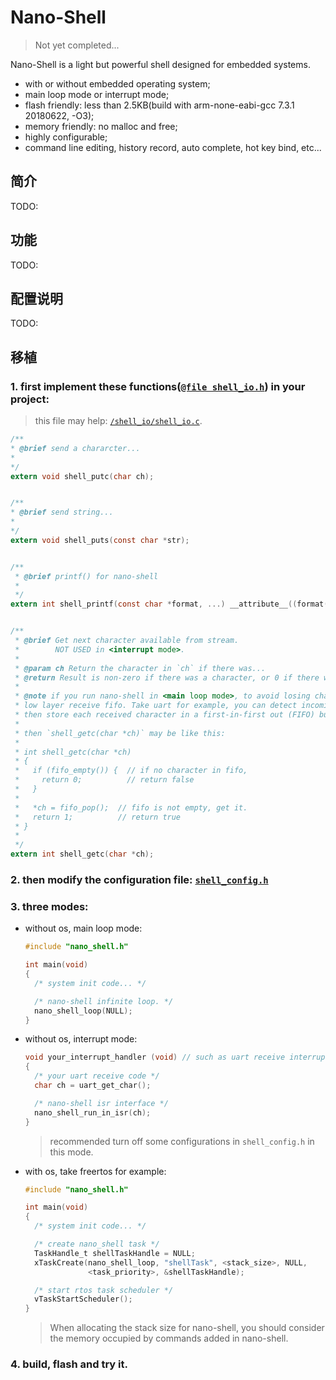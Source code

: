 # Nano-Shell

> Not yet completed...

Nano-Shell is a light but powerful shell designed for embedded systems.

- with or without embedded operating system;
- main loop mode or interrupt mode;
- flash friendly: less than 2.5KB(build with arm-none-eabi-gcc 7.3.1 20180622, -O3);
- memory friendly: no malloc and free;
- highly configurable;
- command line editing, history record, auto complete, hot key bind, etc...


## 简介
TODO:

## 功能
TODO:

## 配置说明
TODO:

## 移植

### 1. first implement these functions([`@file shell_io.h`](/shell_io/shell_io.h)) in your project:
> this file may help: [`/shell_io/shell_io.c`](/shell_io/shell_io.c).
```c
/**
* @brief send a chararcter...
*
*/
extern void shell_putc(char ch);


/**
* @brief send string...
*
*/
extern void shell_puts(const char *str);


/**
 * @brief printf() for nano-shell
 *
 */
extern int shell_printf(const char *format, ...) __attribute__((format(printf, 1, 2)));


/**
 * @brief Get next character available from stream.
 *        NOT USED in <interrupt mode>.
 *
 * @param ch Return the character in `ch` if there was...
 * @return Result is non-zero if there was a character, or 0 if there wasn't.
 *
 * @note if you run nano-shell in <main loop mode>, to avoid losing characters, you'd better use a
 * low layer receive fifo. Take uart for example, you can detect incoming data using interrupts and
 * then store each received character in a first-in-first out (FIFO) buffer.
 *
 * then `shell_getc(char *ch)` may be like this:
 *
 * int shell_getc(char *ch)
 * {
 *   if (fifo_empty()) {  // if no character in fifo,
 *     return 0;          // return false
 *   }
 *
 *   *ch = fifo_pop();  // fifo is not empty, get it.
 *   return 1;          // return true
 * }
 *
 */
extern int shell_getc(char *ch);
```

### 2. then modify the configuration file: [`shell_config.h`](/shell_config.h)

### 3. three modes:

- without os, main loop mode:
  ```c
  #include "nano_shell.h"

  int main(void)
  {
    /* system init code... */

    /* nano-shell infinite loop. */
    nano_shell_loop(NULL);
  }
  ```

- without os, interrupt mode:
  ```c
  void your_interrupt_handler (void) // such as uart receive interrupt handler
  {
    /* your uart receive code */
    char ch = uart_get_char();

    /* nano-shell isr interface */
    nano_shell_run_in_isr(ch);
  }
  ```
  > recommended turn off some configurations in `shell_config.h` in this mode.

- with os, take freertos for example:
  ```c
  #include "nano_shell.h"

  int main(void)
  {
    /* system init code... */

    /* create nano_shell task */
    TaskHandle_t shellTaskHandle = NULL;
    xTaskCreate(nano_shell_loop, "shellTask", <stack_size>, NULL,
                <task_priority>, &shellTaskHandle);

    /* start rtos task scheduler */
    vTaskStartScheduler();
  }
  ```
  > When allocating the stack size for nano-shell, you should consider the memory occupied by commands added in nano-shell.

### 4. build, flash and try it.
